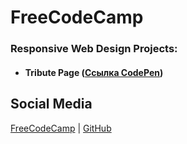 # FreeCodeCamp

### Responsive Web Design Projects:

* #### Tribute Page ([Ссылка CodePen](https://codepen.io/andrewter/full/NWKeMZW))



## Social Media
[FreeCodeCamp](https://www.freecodecamp.org/portfolio/andrey-terehin) | [GitHub](https://github.com/AndrewTer)
